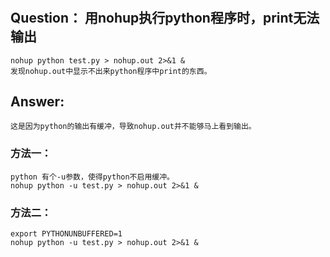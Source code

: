 # 
## Question： 用nohup执行python程序时，print无法输出

    nohup python test.py > nohup.out 2>&1 &
    发现nohup.out中显示不出来python程序中print的东西。

## Answer:

    这是因为python的输出有缓冲，导致nohup.out并不能够马上看到输出。

### 方法一：
    
    python 有个-u参数，使得python不启用缓冲。
    nohup python -u test.py > nohup.out 2>&1 &

### 方法二：
    
    export PYTHONUNBUFFERED=1
    nohup python -u test.py > nohup.out 2>&1 &
